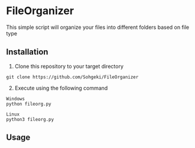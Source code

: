 # FileOrganizer

This simple script will organize your files into different folders based on file type

## Installation

1. Clone this repository to your target directory

```
git clone https://github.com/Sohgeki/FileOrganizer
```

2. Execute using the following command

```
Windows
python fileorg.py
```
```
Linux
python3 fileorg.py
```

## Usage
